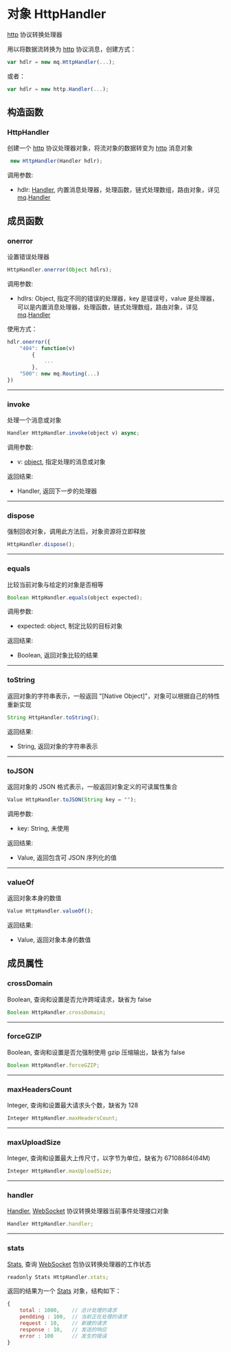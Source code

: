 # 对象 HttpHandler
[http](../../module/ifs/http.md) 协议转换处理器

用以将数据流转换为 [http](../../module/ifs/http.md) 协议消息，创建方式：
```JavaScript
var hdlr = new mq.HttpHandler(...);
```
或者：
```JavaScript
var hdlr = new http.Handler(...);
```

## 构造函数
        
### HttpHandler
创建一个 [http](../../module/ifs/http.md) 协议处理器对象，将流对象的数据转变为 [http](../../module/ifs/http.md) 消息对象
```JavaScript
 new HttpHandler(Handler hdlr);
```

调用参数:
* hdlr: [Handler](Handler.md), 内置消息处理器，处理函数，链式处理数组，路由对象，详见 [mq](../../module/ifs/mq.md).[Handler](Handler.md)

## 成员函数
        
### onerror
设置错误处理器
```JavaScript
HttpHandler.onerror(Object hdlrs);
```

调用参数:
* hdlrs: Object, 指定不同的错误的处理器，key 是错误号，value 是处理器，可以是内置消息处理器，处理函数，链式处理数组，路由对象，详见 [mq](../../module/ifs/mq.md).[Handler](Handler.md)

使用方式：
```JavaScript
hdlr.onerror({
    "404": function(v)
        {
            ...
        },
    "500": new mq.Routing(...)
})
```

--------------------------
### invoke
处理一个消息或对象
```JavaScript
Handler HttpHandler.invoke(object v) async;
```

调用参数:
* v: [object](object.md), 指定处理的消息或对象

返回结果:
* Handler, 返回下一步的处理器

--------------------------
### dispose
强制回收对象，调用此方法后，对象资源将立即释放
```JavaScript
HttpHandler.dispose();
```

--------------------------
### equals
比较当前对象与给定的对象是否相等
```JavaScript
Boolean HttpHandler.equals(object expected);
```

调用参数:
* expected: object, 制定比较的目标对象

返回结果:
* Boolean, 返回对象比较的结果

--------------------------
### toString
返回对象的字符串表示，一般返回 "[Native Object]"，对象可以根据自己的特性重新实现
```JavaScript
String HttpHandler.toString();
```

返回结果:
* String, 返回对象的字符串表示

--------------------------
### toJSON
返回对象的 JSON 格式表示，一般返回对象定义的可读属性集合
```JavaScript
Value HttpHandler.toJSON(String key = "");
```

调用参数:
* key: String, 未使用

返回结果:
* Value, 返回包含可 JSON 序列化的值

--------------------------
### valueOf
返回对象本身的数值
```JavaScript
Value HttpHandler.valueOf();
```

返回结果:
* Value, 返回对象本身的数值

## 成员属性
        
### crossDomain
Boolean, 查询和设置是否允许跨域请求，缺省为 false
```JavaScript
Boolean HttpHandler.crossDomain;
```

--------------------------
### forceGZIP
Boolean, 查询和设置是否允强制使用 gzip 压缩输出，缺省为 false
```JavaScript
Boolean HttpHandler.forceGZIP;
```

--------------------------
### maxHeadersCount
Integer, 查询和设置最大请求头个数，缺省为 128
```JavaScript
Integer HttpHandler.maxHeadersCount;
```

--------------------------
### maxUploadSize
Integer, 查询和设置最大上传尺寸，以字节为单位，缺省为 67108864(64M)
```JavaScript
Integer HttpHandler.maxUploadSize;
```

--------------------------
### handler
[Handler](Handler.md), [WebSocket](WebSocket.md) 协议转换处理器当前事件处理接口对象
```JavaScript
Handler HttpHandler.handler;
```

--------------------------
### stats
[Stats](Stats.md), 查询 [WebSocket](WebSocket.md) 包协议转换处理器的工作状态
```JavaScript
readonly Stats HttpHandler.stats;
```

返回的结果为一个 [Stats](Stats.md) 对象，结构如下：
```JavaScript
{
    total : 1000,    // 总计处理的请求
    pendding : 100,  // 当前正在处理的请求
    request : 10,    // 新建的请求
    response : 10,   // 发送的响应
    error : 100      // 发生的错误
}
```


